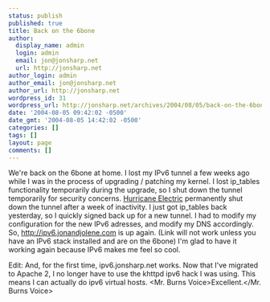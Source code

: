 ```yaml
---
status: publish
published: true
title: Back on the 6bone
author:
  display_name: admin
  login: admin
  email: jon@jonsharp.net
  url: http://jonsharp.net
author_login: admin
author_email: jon@jonsharp.net
author_url: http://jonsharp.net
wordpress_id: 31
wordpress_url: http://jonsharp.net/archives/2004/08/05/back-on-the-6bone/
date: '2004-08-05 09:42:02 -0500'
date_gmt: '2004-08-05 14:42:02 -0500'
categories: []
tags: []
layout: page
comments: []
---
```

We're back on the 6bone at home.  I lost my IPv6 tunnel a few weeks ago while I was in the process of upgrading / patching my kernel.  I lost ip_tables functionality temporarily during the upgrade, so I shut down the tunnel temporarily for security concerns.  [Hurricane Electric](http://www.tunnelbroker.net) permanently shut down the tunnel after a week of inactivity.  I just got ip_tables back yesterday, so I quickly signed back up for a new tunnel.  I had to modify my configuration for the new IPv6 adresses, and modify my DNS accordingly.  So, http://ipv6.jonandjolene.com is up again.  (Link will not work unless you have an IPv6 stack installed and are on the 6bone)  I'm glad to have it working again because IPv6 makes me feel so cool.

Edit: And, for the first time, ipv6.jonsharp.net works.  Now that I've migrated to Apache 2, I no longer have to use the khttpd ipv6 hack I was using.  This means I can actually do ipv6 virtual hosts.  <Mr. Burns Voice>Excellent.</Mr. Burns Voice>
